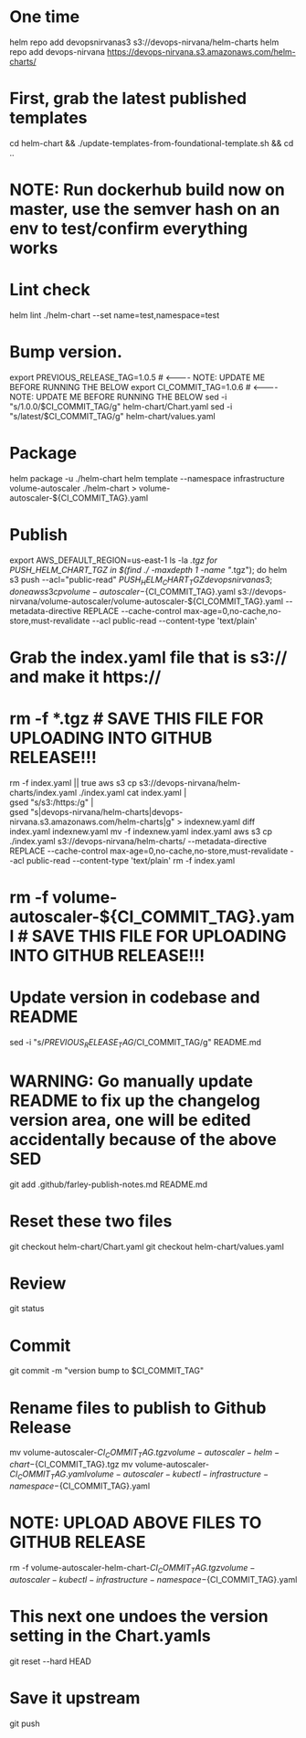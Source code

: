 # One time
helm repo add devopsnirvanas3 s3://devops-nirvana/helm-charts
helm repo add devops-nirvana https://devops-nirvana.s3.amazonaws.com/helm-charts/

# First, grab the latest published templates
cd helm-chart && ./update-templates-from-foundational-template.sh && cd ..
# NOTE: Run dockerhub build now on master, use the semver hash on an env to test/confirm everything works
# Lint check
helm lint ./helm-chart --set name=test,namespace=test
# Bump version.
export PREVIOUS_RELEASE_TAG=1.0.5 # <---- NOTE: UPDATE ME BEFORE RUNNING THE BELOW
export CI_COMMIT_TAG=1.0.6  # <---- NOTE: UPDATE ME BEFORE RUNNING THE BELOW
sed -i "s/1.0.0/$CI_COMMIT_TAG/g" helm-chart/Chart.yaml
sed -i "s/latest/$CI_COMMIT_TAG/g" helm-chart/values.yaml
# Package
helm package -u ./helm-chart
helm template --namespace infrastructure volume-autoscaler ./helm-chart > volume-autoscaler-${CI_COMMIT_TAG}.yaml

# Publish
export AWS_DEFAULT_REGION=us-east-1
ls -la *.tgz
for PUSH_HELM_CHART_TGZ in $(find ./ -maxdepth 1 -name "*.tgz"); do helm s3 push --acl="public-read" $PUSH_HELM_CHART_TGZ devopsnirvanas3; done
aws s3 cp volume-autoscaler-${CI_COMMIT_TAG}.yaml s3://devops-nirvana/volume-autoscaler/volume-autoscaler-${CI_COMMIT_TAG}.yaml --metadata-directive REPLACE --cache-control max-age=0,no-cache,no-store,must-revalidate --acl public-read --content-type 'text/plain'

# Grab the index.yaml file that is s3:// and make it https://
# rm -f *.tgz # SAVE THIS FILE FOR UPLOADING INTO GITHUB RELEASE!!!
rm -f index.yaml || true
aws s3 cp s3://devops-nirvana/helm-charts/index.yaml ./index.yaml
cat index.yaml | \
gsed "s/s3:/https:/g" | \
gsed "s|devops-nirvana/helm-charts|devops-nirvana.s3.amazonaws.com/helm-charts|g" > indexnew.yaml
diff index.yaml indexnew.yaml
mv -f indexnew.yaml index.yaml
aws s3 cp ./index.yaml s3://devops-nirvana/helm-charts/ --metadata-directive REPLACE --cache-control max-age=0,no-cache,no-store,must-revalidate --acl public-read --content-type 'text/plain'
rm -f index.yaml
# rm -f volume-autoscaler-${CI_COMMIT_TAG}.yaml # SAVE THIS FILE FOR UPLOADING INTO GITHUB RELEASE!!!

# Update version in codebase and README
sed -i "s/$PREVIOUS_RELEASE_TAG/$CI_COMMIT_TAG/g" README.md
# WARNING: Go manually update README to fix up the changelog version area, one will be edited accidentally because of the above SED
git add .github/farley-publish-notes.md README.md
# Reset these two files
git checkout helm-chart/Chart.yaml
git checkout helm-chart/values.yaml
# Review
git status
# Commit
git commit -m "version bump to $CI_COMMIT_TAG"

# Rename files to publish to Github Release
mv volume-autoscaler-${CI_COMMIT_TAG}.tgz volume-autoscaler-helm-chart-${CI_COMMIT_TAG}.tgz
mv volume-autoscaler-${CI_COMMIT_TAG}.yaml volume-autoscaler-kubectl-infrastructure-namespace-${CI_COMMIT_TAG}.yaml

# NOTE: UPLOAD ABOVE FILES TO GITHUB RELEASE
rm -f volume-autoscaler-helm-chart-${CI_COMMIT_TAG}.tgz volume-autoscaler-kubectl-infrastructure-namespace-${CI_COMMIT_TAG}.yaml

# This next one undoes the version setting in the Chart.yamls
git reset --hard HEAD
# Save it upstream
git push
